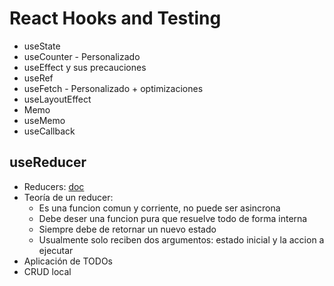 # React Hooks and Testing


 - useState
 - useCounter - Personalizado
 - useEffect y sus precauciones
 - useRef
 - useFetch - Personalizado + optimizaciones
 - useLayoutEffect
 - Memo
 - useMemo
 - useCallback


 ## useReducer
 - Reducers: [doc](https://es.reactjs.org/docs/hooks-reference.html#usereducer)
 - Teoría de un reducer:
    - Es una funcion comun y corriente, no puede ser asincrona
    - Debe deser una funcion pura que resuelve todo de forma interna 
    - Siempre debe de retornar un nuevo estado
    - Usualmente solo reciben dos argumentos: estado inicial y la accion a ejecutar
 - Aplicación de TODOs
 - CRUD local
